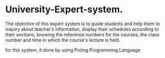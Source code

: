 # University-Expert-system.

The objective of this expert system is to guide students and help them to inquiry about teacher’s information, display their schedules according to their sections, knowing the reference numbers for the courses, the class number and time in which the course's lecture is held.

for this system, it done by using Prolog Programming Language 
